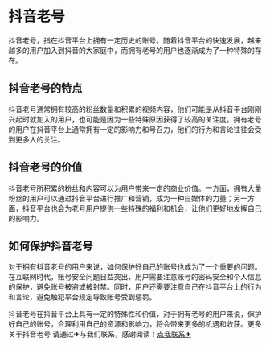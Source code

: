 # 抖音老号

抖音老号，指在抖音平台上拥有一定历史的账号。随着抖音平台的快速发展，越来越多的用户加入到抖音的大家庭中，而拥有老号的用户也逐渐成为了一种特殊的存在。

## 抖音老号的特点

抖音老号通常拥有较高的粉丝数量和积累的视频内容，他们可能是从抖音平台刚刚兴起时就加入的用户，也可能是因为一些特殊原因获得了较高的关注度。拥有老号的用户在抖音平台上通常拥有一定的影响力和号召力，他们的行为和言论往往会受到更多人的关注。

## 抖音老号的价值

抖音老号所积累的粉丝和内容可以为用户带来一定的商业价值。一方面，拥有大量粉丝的用户可以通过抖音平台进行推广和营销，成为一种自媒体的力量；另一方面，抖音平台也会为老号用户提供一些特殊的福利和机会，让他们更好地发挥自己的影响力。

## 如何保护抖音老号

对于拥有抖音老号的用户来说，如何保护好自己的账号也成为了一个重要的问题。在互联网时代，账号安全问题日益突出，用户需要注意账号的密码安全和个人信息的保护，避免账号被盗或被封禁。同时，用户还需要注意自己在抖音平台上的行为和言论，避免触犯平台规定导致账号受到惩罚。

抖音老号在抖音平台上具有一定的特殊性和价值，对于拥有老号的用户来说，保护好自己的账号，合理利用自己的资源和影响力，将会带来更多的机遇和收获。更多关于抖音老号 请通过✈与我们联系，感谢阅读！[点我联系✈](https://cn.G208.com)